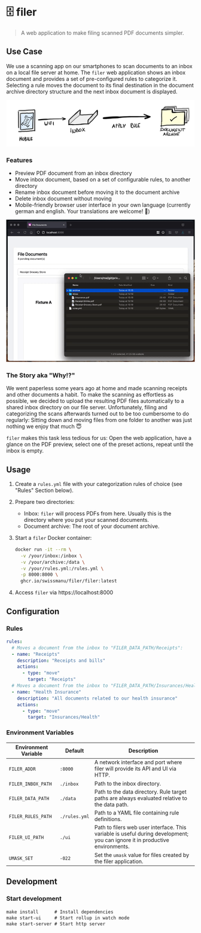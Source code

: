 # 🗄 filer

> A web application to make filing scanned PDF documents simpler.

## Use Case

We use a scanning app on our smartphones to scan documents to an inbox on a local file server at home. The `filer` web application shows an inbox document and provides a set of pre-configured rules to categorize it. Selecting a rule moves the document to its final destination in the document archive directory structure and the next inbox document is displayed.

![process](./docs/process.png)

### Features

- Preview PDF document from an inbox directory
- Move inbox document, based on a set of configurable rules, to another directory
- Rename inbox document before moving it to the document archive
- Delete inbox document without moving
- Mobile-friendly browser user interface in your own language (currently german and english. Your translations are welcome! 🥰)

![filer Demonstration with three PDF documents](./docs/demo.gif)

### The Story aka "Why!?"

We went paperless some years ago at home and made scanning receipts and other documents a habit. To make the scanning as effortless as possible, we decided to upload the resulting PDF files automatically to a shared inbox directory on our file server. Unfortunately, filing and categorizing the scans afterwards turned out to be too cumbersome to do regularly: Sitting down and moving files from one folder to another was just nothing we enjoy that much 😇

`filer` makes this task less tedious for us: Open the web application, have a glance on the PDF preview, select one of the preset actions, repeat until the inbox is empty.

## Usage

1. Create a `rules.yml` file with your categorization rules of choice (see "Rules" Section below).

2. Prepare two directories:

   - Inbox: `filer` will process PDFs from here. Usually this is the directory where you put your scanned documents.
   - Document archive: The root of your document archive.

3. Start a `filer` Docker container:

   ```bash
   docker run -it --rm \
     -v /your/inbox:/inbox \
     -v /your/archive:/data \
     -v /your/rules.yml:/rules.yml \
     -p 8000:8000 \
     ghcr.io/swissmanu/filer/filer:latest
   ```

4. Access `filer` via https://localhost:8000

## Configuration

### Rules

```yaml
rules:
  # Moves a document from the inbox to "FILER_DATA_PATH/Receipts":
  - name: "Receipts"
  	description: "Receipts and bills"
    actions:
      - type: "move"
        target: "Receipts"
  # Moves a document from the inbox to "FILER_DATA_PATH/Insurances/Health":
  - name: "Health Insurance"
  	description: "All documents related to our health insurance"
    actions:
      - type: "move"
        target: "Insurances/Health"
```

### Environment Variables

| Environment Variable | Default       | Description                                                                                                                  |
| -------------------- | ------------- | ---------------------------------------------------------------------------------------------------------------------------- |
| `FILER_ADDR`         | `:8000`       | A network interface and port where filer will provide its API and UI via HTTP.                                               |
| `FILER_INBOX_PATH`   | `./inbox`     | Path to the inbox directory.                                                                                                 |
| `FILER_DATA_PATH`    | `./data`      | Path to the data directory. Rule target paths are always evaluated relative to the data path.                                |
| `FILER_RULES_PATH`   | `./rules.yml` | Path to a YAML file containing rule definitions.                                                                             |
| `FILER_UI_PATH`      | `./ui`        | Path to filers web user interface. This variable is useful during development; you can ignore it in productive environments. |
| `UMASK_SET`          | `-022`        | Set the `umask` value for files created by the filer application.                                                            |

## Development

### Start development

```shell
make install      # Install dependencies
make start-ui     # Start rollup in watch mode
make start-server # Start http server
```
